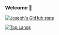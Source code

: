 ### Welcome 👋

<!--
**Mrrm2/Mrrm2** is a ✨ _special_ ✨ repository because its `README.md` (this file) appears on your GitHub profile.

Here are some ideas to get you started:

- 🔭 I’m currently working on ...
- 🌱 I’m currently learning ...
- 👯 I’m looking to collaborate on ...
- 🤔 I’m looking for help with ...
- 💬 Ask me about ...
- 📫 How to reach me: ...
- 😄 Pronouns: ...
- ⚡ Fun fact: ...
-->


[![Joseph's GitHub stats](https://readme-stats-theta-seven.vercel.app/api?username=mrrm2&show_icons=true&include_all_commits=true&count_private=true)](https://github.com/anuraghazra/github-readme-stats)

[![Top Langs](https://readme-stats-theta-seven.vercel.app/api/top-langs/?username=mrrm2&show_icons=true&theme=dark&exclude_repo=Trade_Journal,readme-statsl&hide=html,shaderlab,css)](https://github.com/anuraghazra/github-readme-stats)
